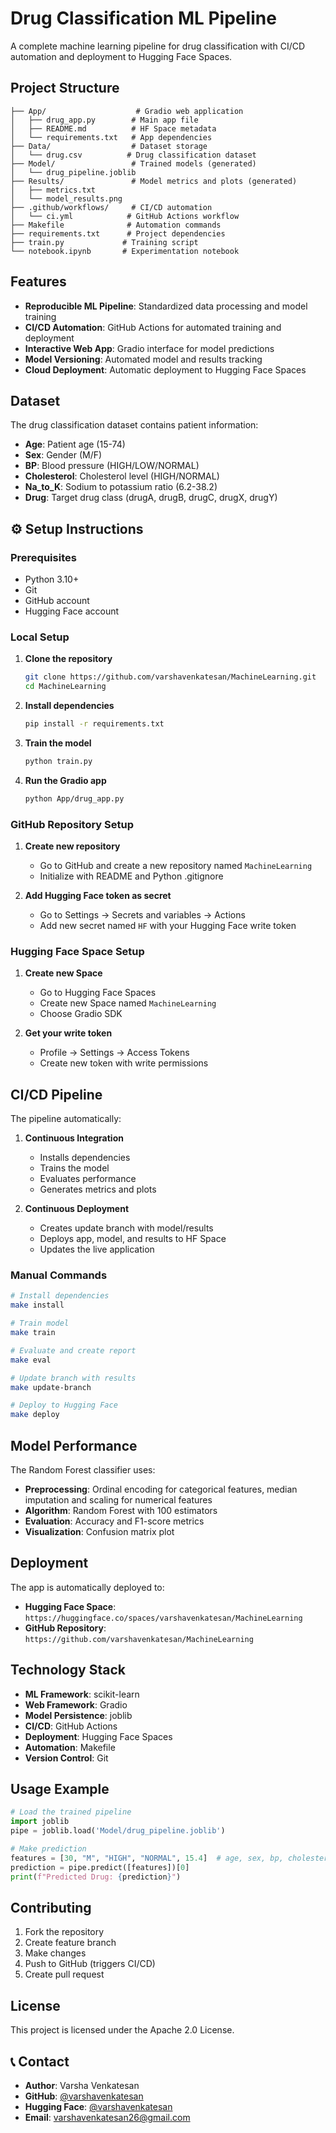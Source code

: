 # Drug Classification ML Pipeline

A complete machine learning pipeline for drug classification with CI/CD automation and deployment to Hugging Face Spaces.

##  Project Structure

```
├── App/                    # Gradio web application
│   ├── drug_app.py        # Main app file
│   ├── README.md          # HF Space metadata
│   └── requirements.txt   # App dependencies
├── Data/                  # Dataset storage
│   └── drug.csv          # Drug classification dataset
├── Model/                 # Trained models (generated)
│   └── drug_pipeline.joblib
├── Results/               # Model metrics and plots (generated)
│   ├── metrics.txt       
│   └── model_results.png
├── .github/workflows/     # CI/CD automation
│   └── ci.yml            # GitHub Actions workflow
├── Makefile              # Automation commands
├── requirements.txt      # Project dependencies
├── train.py             # Training script
└── notebook.ipynb       # Experimentation notebook
```

##  Features

- **Reproducible ML Pipeline**: Standardized data processing and model training
- **CI/CD Automation**: GitHub Actions for automated training and deployment
- **Interactive Web App**: Gradio interface for model predictions
- **Model Versioning**: Automated model and results tracking
- **Cloud Deployment**: Automatic deployment to Hugging Face Spaces

##  Dataset

The drug classification dataset contains patient information:
- **Age**: Patient age (15-74)
- **Sex**: Gender (M/F)
- **BP**: Blood pressure (HIGH/LOW/NORMAL)
- **Cholesterol**: Cholesterol level (HIGH/NORMAL)
- **Na_to_K**: Sodium to potassium ratio (6.2-38.2)
- **Drug**: Target drug class (drugA, drugB, drugC, drugX, drugY)

## ⚙️ Setup Instructions

### Prerequisites
- Python 3.10+
- Git
- GitHub account
- Hugging Face account

### Local Setup

1. **Clone the repository**
   ```bash
   git clone https://github.com/varshavenkatesan/MachineLearning.git
   cd MachineLearning
   ```

2. **Install dependencies**
   ```bash
   pip install -r requirements.txt
   ```

3. **Train the model**
   ```bash
   python train.py
   ```

4. **Run the Gradio app**
   ```bash
   python App/drug_app.py
   ```

### GitHub Repository Setup

1. **Create new repository**
   - Go to GitHub and create a new repository named `MachineLearning`
   - Initialize with README and Python .gitignore

2. **Add Hugging Face token as secret**
   - Go to Settings → Secrets and variables → Actions
   - Add new secret named `HF` with your Hugging Face write token

### Hugging Face Space Setup

1. **Create new Space**
   - Go to Hugging Face Spaces
   - Create new Space named `MachineLearning`
   - Choose Gradio SDK

2. **Get your write token**
   - Profile → Settings → Access Tokens
   - Create new token with write permissions

##  CI/CD Pipeline

The pipeline automatically:

1. **Continuous Integration**
   - Installs dependencies
   - Trains the model
   - Evaluates performance
   - Generates metrics and plots

2. **Continuous Deployment**
   - Creates update branch with model/results
   - Deploys app, model, and results to HF Space
   - Updates the live application

### Manual Commands

```bash
# Install dependencies
make install

# Train model
make train

# Evaluate and create report
make eval

# Update branch with results
make update-branch

# Deploy to Hugging Face
make deploy
```

##  Model Performance

The Random Forest classifier uses:
- **Preprocessing**: Ordinal encoding for categorical features, median imputation and scaling for numerical features
- **Algorithm**: Random Forest with 100 estimators
- **Evaluation**: Accuracy and F1-score metrics
- **Visualization**: Confusion matrix plot

##  Deployment

The app is automatically deployed to:
- **Hugging Face Space**: `https://huggingface.co/spaces/varshavenkatesan/MachineLearning`
- **GitHub Repository**: `https://github.com/varshavenkatesan/MachineLearning`

##  Technology Stack

- **ML Framework**: scikit-learn
- **Web Framework**: Gradio
- **Model Persistence**: joblib
- **CI/CD**: GitHub Actions
- **Deployment**: Hugging Face Spaces
- **Automation**: Makefile
- **Version Control**: Git

##  Usage Example

```python
# Load the trained pipeline
import joblib
pipe = joblib.load('Model/drug_pipeline.joblib')

# Make prediction
features = [30, "M", "HIGH", "NORMAL", 15.4]  # age, sex, bp, cholesterol, na_to_k
prediction = pipe.predict([features])[0]
print(f"Predicted Drug: {prediction}")
```

##  Contributing

1. Fork the repository
2. Create feature branch
3. Make changes
4. Push to GitHub (triggers CI/CD)
5. Create pull request

##  License

This project is licensed under the Apache 2.0 License.

## 📞 Contact

- **Author**: Varsha Venkatesan
- **GitHub**: [@varshavenkatesan](https://github.com/varshavenkatesan)
- **Hugging Face**: [@varshavenkatesan](https://huggingface.co/varshavenkatesan)
- **Email**: varshavenkatesan26@gmail.com
